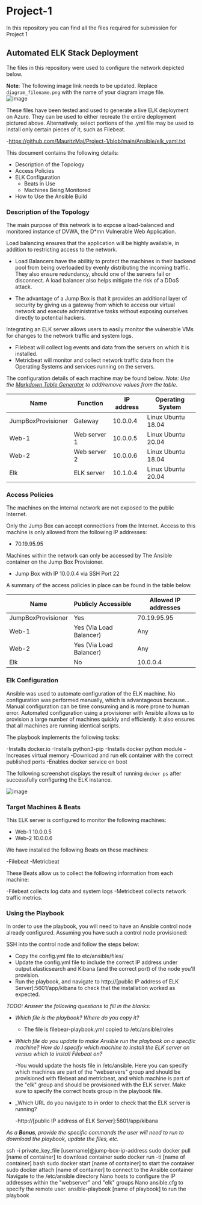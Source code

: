 # Project-1
In this repository you can find all the files required for submission for Project 1
## Automated ELK Stack Deployment

The files in this repository were used to configure the network depicted below.

**Note**: The following image link needs to be updated. Replace `diagram_filename.png` with the name of your diagram image file.  
![image](https://user-images.githubusercontent.com/105758175/169410095-ebc4a5bc-79e5-48f1-9fad-e21ec0d8728b.png)


These files have been tested and used to generate a live ELK deployment on Azure. They can be used to either recreate the entire deployment pictured above. Alternatively, select portions of the .yml file may be used to install only certain pieces of it, such as Filebeat.

  -https://github.com/MauritzMaj/Project-1/blob/main/Ansible/elk_yaml.txt

This document contains the following details:
- Description of the Topology
- Access Policies
- ELK Configuration
  - Beats in Use
  - Machines Being Monitored
- How to Use the Ansible Build


### Description of the Topology

The main purpose of this network is to expose a load-balanced and monitored instance of DVWA, the D*mn Vulnerable Web Application.

Load balancing ensures that the application will be highly available, in addition to restricting access to the network.

- Load Balancers have the abilitiy to protect the machines in their backend pool from being overloaded by evenly distributing the incoming traffic.
They also ensure redundancy, should one of the servers fail or disconnect. A load balancer also helps mitigate the risk of a DDoS attack.

- The advantage of a Jump Box is that it provides an additional layer of security by giving us a gateway from which to access our virtual network and execute 
administrative tasks without exposing ourselves directly to potential hackers.  

Integrating an ELK server allows users to easily monitor the vulnerable VMs for changes to the network traffic and system logs.
- Filebeat will collect log events and data from the servers on which it is installed.
- Metricbeat will monitor and collect network traffic data from the Operating Systems and services running on the servers.

The configuration details of each machine may be found below.
_Note: Use the [Markdown Table Generator](http://www.tablesgenerator.com/markdown_tables) to add/remove values from the table_.

| Name               | Function     | IP address | Operating System   |
|--------------------|--------------|------------|--------------------|
| JumpBoxProvisioner | Gateway      | 10.0.0.4   | Linux Ubuntu 18.04 |
| Web-1              | Web server 1 | 10.0.0.5   | Linux Ubuntu 20.04 |
| Web-2              | Web server 2 | 10.0.0.6   | Linux Ubuntu 18.04 |
| Elk                | ELK server   | 10.1.0.4   | Linux Ubuntu 20.04 |

### Access Policies

The machines on the internal network are not exposed to the public Internet. 

Only the Jump Box can accept connections from the Internet. Access to this machine is only allowed from the following IP addresses:
- 70.19.95.95

Machines within the network can only be accessed by The Ansible container on the Jump Box Provisioner.
- Jump Box with IP 10.0.0.4 via SSH Port 22

A summary of the access policies in place can be found in the table below.

| Name               | Publicly Accessible     | Allowed IP addresses |
|--------------------|-------------------------|----------------------|
| JumpBoxProvisioner | Yes                     | 70.19.95.95          |
| Web-1              | Yes (Via Load Balancer) | Any                  |
| Web-2              | Yes (Via Load Balancer) | Any                  |
| Elk                | No                      | 10.0.0.4             |

### Elk Configuration

Ansible was used to automate configuration of the ELK machine. No configuration was performed manually, which is advantageous because...
Manual configuration can be time consuming and is more prone to human error. Automated configuration using a provisioner with Ansible allows us to provision a large
number of machines quickly and efficiently. It also ensures that all machines are running identical scripts.

The playbook implements the following tasks:

-Installs docker.io
-Installs python3-pip
-Installs docker python module 
-Increases virtual memory
-Download and run elk container with the correct published ports
-Enables docker service on boot

The following screenshot displays the result of running `docker ps` after successfully configuring the ELK instance.

![image](https://user-images.githubusercontent.com/105758175/169410057-2fde7384-6b93-4922-91eb-01c4c49767a0.png)


### Target Machines & Beats
This ELK server is configured to monitor the following machines:

- Web-1 10.0.0.5
- Web-2 10.0.0.6

We have installed the following Beats on these machines:

-Filebeat
-Metricbeat

These Beats allow us to collect the following information from each machine:

-Filebeat collects log data and system logs
-Metricbeat collects network traffic metrics.
 
### Using the Playbook
In order to use the playbook, you will need to have an Ansible control node already configured. Assuming you have such a control node provisioned: 

SSH into the control node and follow the steps below:
- Copy the config.yml file to etc/ansible/files/
- Update the config.yml file to include the correct IP address under output.elasticsearch and Kibana (and the correct port) of the node you'll provision.
- Run the playbook, and navigate to http://[public IP address of ELK Server]:5601/app/kibana to check that the installation worked as expected.

_TODO: Answer the following questions to fill in the blanks:_
- _Which file is the playbook? Where do you copy it?_
	
	- The file is filebear-playbook.yml copied to /etc/ansible/roles

- _Which file do you update to make Ansible run the playbook on a specific machine? How do I specify which machine to install the ELK server on versus which to install Filebeat on?_
	
	-You would update the hosts file in /etc/ansible. Here you can specify which machines are part of the "webservers" group and should be provisioned with 
	filebeat and metricbeat, and which machine is part of the "elk" group and should be provisioned with the ELK server. 
	Make sure to specify the correct hosts group in the playbook file. 

- _Which URL do you navigate to in order to check that the ELK server is running?
	
	-http://[public IP address of ELK Server]:5601/app/kibana

_As a **Bonus**, provide the specific commands the user will need to run to download the playbook, update the files, etc._

ssh -i private_key_file [username]@jump-box-ip-address
sudo docker pull [name of container] to download container
sudo docker run -ti [name of container] bash
sudo docker start [name of container] to start the container
sudo docker attach [name of container] to connect to the Ansible container
Navigate to the /etc/ansible directory
Nano hosts to configure the IP addresses within the "webserver" and "elk" groups
Nano ansible.cfg to specify the remote user.
ansible-playbook [name of playbook] to run the playbook
	
